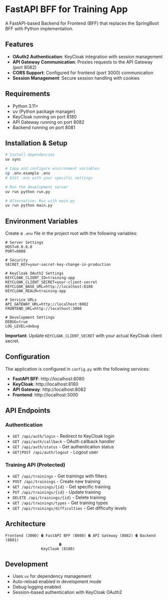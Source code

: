 # FastAPI BFF for Training App

A FastAPI-based Backend for Frontend (BFF) that replaces the SpringBoot BFF with Python implementation.

## Features

- **OAuth2 Authentication**: KeyCloak integration with session management
- **API Gateway Communication**: Proxies requests to the API Gateway (port 8082)
- **CORS Support**: Configured for frontend (port 3000) communication
- **Session Management**: Secure session handling with cookies

## Requirements

- Python 3.11+
- uv (Python package manager)
- KeyCloak running on port 8180
- API Gateway running on port 8082
- Backend running on port 8081

## Installation & Setup

```bash
# Install dependencies
uv sync

# Copy and configure environment variables
cp .env.example .env
# Edit .env with your specific settings

# Run the development server
uv run python run.py

# Alternative: Run with main.py
uv run python main.py
```

## Environment Variables

Create a `.env` file in the project root with the following variables:

```env
# Server Settings
HOST=0.0.0.0
PORT=8080

# Security
SECRET_KEY=your-secret-key-change-in-production

# KeyCloak OAuth2 Settings
KEYCLOAK_CLIENT_ID=training-app
KEYCLOAK_CLIENT_SECRET=your-client-secret
KEYCLOAK_BASE_URL=http://localhost:8180
KEYCLOAK_REALM=training-app

# Service URLs
API_GATEWAY_URL=http://localhost:8082
FRONTEND_URL=http://localhost:3000

# Development Settings
DEBUG=true
LOG_LEVEL=debug
```

**Important**: Update `KEYCLOAK_CLIENT_SECRET` with your actual KeyCloak client secret.

## Configuration

The application is configured in `config.py` with the following services:

- **FastAPI BFF**: http://localhost:8080
- **KeyCloak**: http://localhost:8180
- **API Gateway**: http://localhost:8082
- **Frontend**: http://localhost:3000

## API Endpoints

### Authentication
- `GET /api/auth/login` - Redirect to KeyCloak login
- `GET /api/auth/callback` - OAuth callback handler
- `GET /api/auth/status` - Get authentication status
- `GET|POST /api/auth/logout` - Logout user

### Training API (Protected)
- `GET /api/trainings` - Get trainings with filters
- `POST /api/trainings` - Create new training
- `GET /api/trainings/{id}` - Get specific training
- `PUT /api/trainings/{id}` - Update training
- `DELETE /api/trainings/{id}` - Delete training
- `GET /api/trainings/types` - Get training types
- `GET /api/trainings/difficulties` - Get difficulty levels

## Architecture

```
Frontend (3000) � FastAPI BFF (8080) � API Gateway (8082) � Backend (8081)
                        �
                KeyCloak (8180)
```

## Development

- Uses `uv` for dependency management
- Auto-reload enabled in development mode
- Debug logging enabled
- Session-based authentication with KeyCloak OAuth2